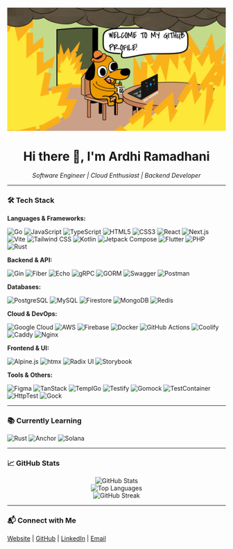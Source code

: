 <p align="center">
  <img src="https://github.com/Zenk41/Zenk41/blob/main/GITHUB%20TOP%20IMAGE%20PROFILE%20ARDHI%20RAMADHANI%20%40Zenk41.png" alt="GitHub-Zenk41" width="600"/>
</p>

<h1 align="center">Hi there 👋, I'm Ardhi Ramadhani</h1>
<p align="center">
  <em>Software Engineer | Cloud Enthusiast | Backend Developer</em>
</p>

---

### 🛠️ Tech Stack

**Languages & Frameworks:**

<p align="left">
  <img src="https://img.shields.io/badge/Go-00ADD8?style=for-the-badge&logo=go&logoColor=white" alt="Go" />
  <img src="https://img.shields.io/badge/JavaScript-F7DF1E?style=for-the-badge&logo=javascript&logoColor=black" alt="JavaScript" />
  <img src="https://img.shields.io/badge/TypeScript-3178C6?style=for-the-badge&logo=typescript&logoColor=white" alt="TypeScript" />
  <img src="https://img.shields.io/badge/HTML5-E34F26?style=for-the-badge&logo=html5&logoColor=white" alt="HTML5" />
  <img src="https://img.shields.io/badge/CSS3-1572B6?style=for-the-badge&logo=css3&logoColor=white" alt="CSS3" />
  <img src="https://img.shields.io/badge/React-20232A?style=for-the-badge&logo=react&logoColor=61DAFB" alt="React" />
  <img src="https://img.shields.io/badge/Next.js-000000?style=for-the-badge&logo=next.js&logoColor=white" alt="Next.js" />
  <img src="https://img.shields.io/badge/Vite-646CFF?style=for-the-badge&logo=vite&logoColor=white" alt="Vite" />
  <img src="https://img.shields.io/badge/Tailwind_CSS-38B2AC?style=for-the-badge&logo=tailwind-css&logoColor=white" alt="Tailwind CSS" />
  <img src="https://img.shields.io/badge/Kotlin-0095D5?style=for-the-badge&logo=kotlin&logoColor=white" alt="Kotlin" />
  <img src="https://img.shields.io/badge/Jetpack_Compose-4285F4?style=for-the-badge&logo=android&logoColor=white" alt="Jetpack Compose" />
  <img src="https://img.shields.io/badge/Flutter-02569B?style=for-the-badge&logo=flutter&logoColor=white" alt="Flutter" />
  <img src="https://img.shields.io/badge/PHP-777BB4?style=for-the-badge&logo=php&logoColor=white" alt="PHP" />
  <img src="https://img.shields.io/badge/Rust-000000?style=for-the-badge&logo=rust&logoColor=white" alt="Rust" />
</p>

**Backend & API:**

<p align="left">
  <img src="https://img.shields.io/badge/Gin-00ADD8?style=for-the-badge&logo=go&logoColor=white" alt="Gin" />
  <img src="https://img.shields.io/badge/Fiber-000000?style=for-the-badge&logo=go&logoColor=white" alt="Fiber" />
  <img src="https://img.shields.io/badge/Echo-000000?style=for-the-badge&logo=go&logoColor=white" alt="Echo" />
  <img src="https://img.shields.io/badge/gRPC-0080FF?style=for-the-badge&logo=grpc&logoColor=white" alt="gRPC" />
  <img src="https://img.shields.io/badge/GORM-000000?style=for-the-badge&logo=go&logoColor=white" alt="GORM" />
  <img src="https://img.shields.io/badge/Swagger-85EA2D?style=for-the-badge&logo=swagger&logoColor=black" alt="Swagger" />
  <img src="https://img.shields.io/badge/Postman-FF6C37?style=for-the-badge&logo=postman&logoColor=white" alt="Postman" />
</p>

**Databases:**

<p align="left">
  <img src="https://img.shields.io/badge/PostgreSQL-4169E1?style=for-the-badge&logo=postgresql&logoColor=white" alt="PostgreSQL" />
  <img src="https://img.shields.io/badge/MySQL-4479A1?style=for-the-badge&logo=mysql&logoColor=white" alt="MySQL" />
  <img src="https://img.shields.io/badge/Firestore-FFCA28?style=for-the-badge&logo=firebase&logoColor=black" alt="Firestore" />
  <img src="https://img.shields.io/badge/MongoDB-3FA037?style=for-the-badge&logo=mongodb&logoColor=black" alt="MongoDB" />
  <img src="https://img.shields.io/badge/Redis-DC382D?style=for-the-badge&logo=redis&logoColor=white" alt="Redis" />
</p>

**Cloud & DevOps:**

<p align="left">
  <img src="https://img.shields.io/badge/Google_Cloud-4285F4?style=for-the-badge&logo=google-cloud&logoColor=white" alt="Google Cloud" />
  <img src="https://img.shields.io/badge/AWS-232F3E?style=for-the-badge&logo=amazon-aws&logoColor=white" alt="AWS" />
  <img src="https://img.shields.io/badge/Firebase-FFCA28?style=for-the-badge&logo=firebase&logoColor=black" alt="Firebase" />
  <img src="https://img.shields.io/badge/Docker-2496ED?style=for-the-badge&logo=docker&logoColor=white" alt="Docker" />
  <img src="https://img.shields.io/badge/GitHub_Actions-2088FF?style=for-the-badge&logo=github-actions&logoColor=white" alt="GitHub Actions" />
  <img src="https://img.shields.io/badge/Coolify-000000?style=for-the-badge&logo=coolify&logoColor=white" alt="Coolify" />
  <img src="https://img.shields.io/badge/Caddy-000000?style=for-the-badge&logo=caddy&logoColor=white" alt="Caddy" />
  <img src="https://img.shields.io/badge/Nginx-009639?style=for-the-badge&logo=nginx&logoColor=white" alt="Nginx" />
</p>

**Frontend & UI:**

<p align="left">
  <img src="https://img.shields.io/badge/Alpine.js-8BC0D0?style=for-the-badge&logo=alpine.js&logoColor=white" alt="Alpine.js" />
  <img src="https://img.shields.io/badge/htmx-FF4088?style=for-the-badge&logo=htmx&logoColor=white" alt="htmx" />
  <img src="https://img.shields.io/badge/Radix_UI-000000?style=for-the-badge&logo=radix-ui&logoColor=white" alt="Radix UI" />
  <img src="https://img.shields.io/badge/Storybook-FF4785?style=for-the-badge&logo=storybook&logoColor=white" alt="Storybook" />
</p>

**Tools & Others:**

<p align="left">
  <img src="https://img.shields.io/badge/Figma-F24E1E?style=for-the-badge&logo=figma&logoColor=white" alt="Figma" />
  <img src="https://img.shields.io/badge/TanStack-000000?style=for-the-badge&logo=tanstack&logoColor=white" alt="TanStack" />
  <img src="https://img.shields.io/badge/TemplGo-000000?style=for-the-badge&logo=templ&logoColor=white" alt="TemplGo" />
  <img src="https://img.shields.io/badge/Testify-000000?style=for-the-badge&logo=Testify&logoColor=white" alt="Testify" />
  <img src="https://img.shields.io/badge/Gomock-000000?style=for-the-badge&logo=Testify&logoColor=white" alt="Gomock" />
  <img src="https://img.shields.io/badge/TestContainer-000000?style=for-the-badge&logo=TestContainer&logoColor=white" alt="TestContainer" />
  <img src="https://img.shields.io/badge/HttpTest-000000?style=for-the-badge&logo=HttpTest&logoColor=white" alt="HttpTest" />
  <img src="https://img.shields.io/badge/Gock-000000?style=for-the-badge&logo=Gock&logoColor=white" alt="Gock" />
</p>

---

### 📚 Currently Learning

<p align="left">
  <img src="https://img.shields.io/badge/Rust-000000?style=for-the-badge&logo=rust&logoColor=white" alt="Rust" />
  <img src="https://img.shields.io/badge/Anchor-000000?style=for-the-badge&logo=anchor&logoColor=white" alt="Anchor" />
  <img src="https://img.shields.io/badge/Solana-000000?style=for-the-badge&logo=solana&logoColor=white" alt="Solana" />
</p>

---

### 📈 GitHub Stats

<p align="center">
  <img src="https://github-readme-stats.vercel.app/api?username=Zenk41&show_icons=true&theme=tokyonight" alt="GitHub Stats" />
  <br />
  <img src="https://github-readme-stats.vercel.app/api/top-langs/?username=Zenk41&layout=compact&theme=tokyonight" alt="Top Languages" />
  <br />
  <img src="https://streak-stats.demolab.com?user=Zenk41&theme=tokyonight&hide_border=true" alt="GitHub Streak" />
</p>

---

### 📬 Connect with Me

<p align="left">
  <a href="https://ardhidhani.dev">Website</a> |
  <a href="https://github.com/Zenk41">GitHub</a> |
  <a href="https://www.linkedin.com/in/ardhi-ramadhani">LinkedIn</a> |
  <a href="mailto:dev.ardhidhani@gmail.com">Email</a>
</p>
